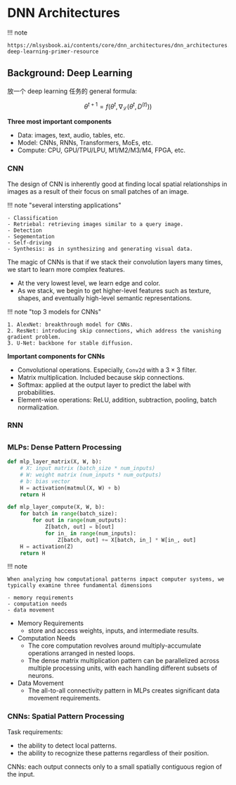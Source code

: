 # DNN Architectures

!!! note

    https://mlsysbook.ai/contents/core/dnn_architectures/dnn_architectures.html#sec-deep-learning-primer-resource



## Background: Deep Learning

放一个 deep learning 任务的 general formula:

$$
\theta ^{t+1} = f(\theta ^{t},\nabla_{\mathcal{L}}(\theta^{t}, D^{(t)}))
$$

**Three most important components**

- Data: images, text, audio, tables, etc.
- Model: CNNs, RNNs, Transformers, MoEs, etc.
- Compute: CPU, GPU/TPU/LPU, M1/M2/M3/M4, FPGA, etc.

### CNN

The design of CNN is inherently good at finding local spatial relationships in images as a result of their focus on small patches of an image. 

!!! note "several intersting applications"

    - Classification
    - Retriebal: retrieving images similar to a query image.
    - Detection
    - Segementation
    - Self-driving
    - Synthesis: as in synthesizing and generating visual data.

The magic of CNNs is that if we stack their convolution layers many times, we start to learn more complex features.

- At the very lowest level, we learn edge and color.
- As we stack, we begin to get higher-level features such as texture, shapes, and eventually high-level semantic representations.


!!! note "top 3 models for CNNs"

    1. AlexNet: breakthrough model for CNNs.
    2. ResNet: introducing skip connections, which address the vanishing gradient problem.
    3. U-Net: backbone for stable diffusion. 

**Important components for CNNs**

- Convolutional operations. Especially, `Conv2d` with a $3\times 3$ filter.
- Matrix multiplication. Included because skip connections.
- Softmax: applied at the output layer to predict the label with probabilities.
- Element-wise operations: ReLU, addition, subtraction, pooling, batch normalization.

### RNN


## 

### MLPs: Dense Pattern Processing

```python
def mlp_layer_matrix(X, W, b):
    # X: input matrix (batch_size * num_inputs)
    # W: weight matrix (num_inputs * num_outputs)
    # b: bias vector
    H = activation(matmul(X, W) + b)
    return H
```

```python
def mlp_layer_compute(X, W, b):
    for batch in range(batch_size):
        for out in range(num_outputs):
            Z[batch, out] = b[out]
            for in_ in range(num_inputs):
                Z[batch, out] += X[batch, in_] * W[in_, out]
    H = activation(Z)
    return H
```

!!! note

    When analyzing how computational patterns impact computer systems, we typically examine three fundamental dimensions

    - memory requirements
    - computation needs
    - data movement

- Memory Requirements
    - store and access weights, inputs, and intermediate results.
- Computation Needs
    - The core computation revolves around multiply-accumulate operations arranged in nested loops.
    - The dense matrix multiplication pattern can be parallelized across multiple processing units, with each handling different subsets of neurons.
- Data Movement
    - The all-to-all connectivity pattern in MLPs creates significant data movement requirements.


### CNNs: Spatial Pattern Processing

Task requirements:

- the ability to detect local patterns.
- the ability to recognize these patterns regardless of their position.

CNNs: each output connects only to a small spatially contiguous region of the input. 
